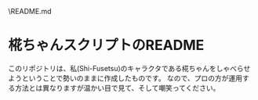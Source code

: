 \README.md

# 椛ちゃんスクリプトのREADME

このリポジトリは、私(Shi-Fusetsu)のキャラクタである椛ちゃんをしゃべらせようということで勢いのままに作成したものです。
なので、プロの方が運用する方法とは異なりますが温かい目で見て、そして嘲笑ってください。